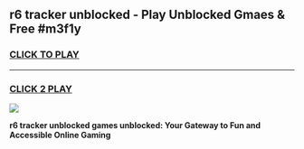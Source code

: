 
## r6 tracker unblocked - Play Unblocked Gmaes & Free #m3f1y
<h3>
<a href="https://news.freeplayer.one?title=r6_tracker_unblocked&ref=27F">CLICK TO PLAY</a></h3>
<hr>

<h3>
<a href="https://news.freeplayer.one?title=r6_tracker_unblocked&ref=27F">CLICK 2 PLAY</a>
  
</h3>

<a href="https://news.freeplayer.one?title=r6_tracker_unblocked&ref=27F/"><img src="https://clearcache.store/games.png"></a>


**r6 tracker unblocked games unblocked: Your Gateway to Fun and Accessible Online Gaming**
